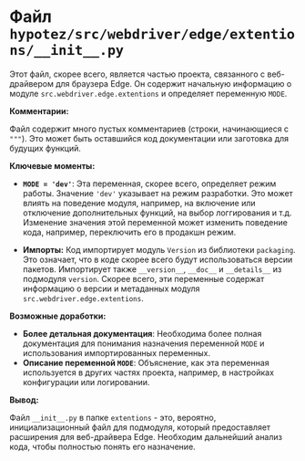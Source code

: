 # Файл `hypotez/src/webdriver/edge/extentions/__init__.py`

Этот файл, скорее всего, является частью проекта, связанного с веб-драйвером для браузера Edge. Он содержит начальную информацию о модуле `src.webdriver.edge.extentions` и определяет переменную `MODE`.

**Комментарии:**

Файл содержит много пустых комментариев (строки, начинающиеся с `"""`). Это может быть оставшийся код документации или заготовка для будущих функций.

**Ключевые моменты:**

* **`MODE = 'dev'`**: Эта переменная, скорее всего, определяет режим работы. Значение `'dev'` указывает на режим разработки. Это может влиять на поведение модуля, например, на включение или отключение дополнительных функций, на выбор логгирования и т.д.  Изменение значения этой переменной может изменить поведение кода, например, переключить его в продакшн режим.

* **Импорты:**  Код импортирует модуль `Version` из библиотеки `packaging`. Это означает, что в коде скорее всего будут использоваться версии пакетов.  Импортирует также `__version__`, `__doc__` и `__details__` из подмодуля `version`.  Скорее всего, эти переменные содержат информацию о версии и метаданных модуля `src.webdriver.edge.extentions`.


**Возможные доработки:**

* **Более детальная документация**: Необходима более полная документация для понимания назначения переменной `MODE` и использования импортированных переменных.
* **Описание переменной `MODE`**: Объяснение, как эта переменная используется в других частях проекта, например, в настройках конфигурации или логировании.

**Вывод:**

Файл `__init__.py` в папке `extentions` - это, вероятно, инициализационный файл для подмодуля, который предоставляет расширения для веб-драйвера Edge.  Необходим дальнейший анализ кода, чтобы полностью понять его назначение.